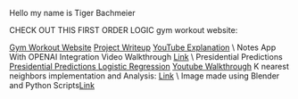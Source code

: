 Hello my name is Tiger Bachmeier

CHECK OUT THIS FIRST ORDER LOGIC gym workout website: 

[Gym Workout Website](https://github.com/T1GG3Y/me/blob/main/gym.html)
[Project Writeup](https://drive.google.com/file/d/1yUi5pbj0CjgSxRqh6tgSqHkOOb_1D2TJ/view?usp=drive_link)
[YouTube Explanation](https://youtu.be/lpDInrZ5yUc)
\\
Notes App With OPENAI Integration Video Walkthrough
[Link](https://drive.google.com/file/d/127LENNnsBa4iD4Hwh55jt5BD8cX5MjFx/view?usp=drive_link)
\\
Presidential Predictions
[Presidential Predictions Logistic Regression](https://drive.google.com/file/d/1biG2F39umbv4y3Jb4FzQfl6QqB9zWHSH/view?usp=drive_link)
[Youtube Walkthrough](https://youtu.be/J-5mnHWEG40)
K nearest neighbors implementation and Analysis: [Link](https://docs.google.com/document/d/1gnOU44MDkz7fyIB3XOZeggyFsZepeabIyo_nGeIt2mI/edit?usp=drive_link)
\\
Image made using Blender and Python Scripts[Link](https://drive.google.com/drive/folders/1Y8eutGE-xSZmi38yOZ8dWDx9maDhjmY4?usp=drive_link)

